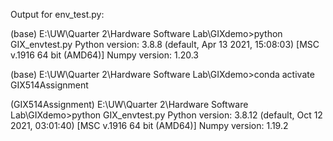 Output for env_test.py:

(base) E:\UW\Quarter 2\Hardware Software Lab\GIXdemo>python GIX_envtest.py
Python version: 3.8.8 (default, Apr 13 2021, 15:08:03) [MSC v.1916 64 bit (AMD64)]
Numpy version: 1.20.3

(base) E:\UW\Quarter 2\Hardware Software Lab\GIXdemo>conda activate GIX514Assignment

(GIX514Assignment) E:\UW\Quarter 2\Hardware Software Lab\GIXdemo>python GIX_envtest.py
Python version: 3.8.12 (default, Oct 12 2021, 03:01:40) [MSC v.1916 64 bit (AMD64)]
Numpy version: 1.19.2
